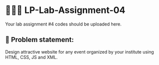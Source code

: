 # 👨🏻‍💻 LP-Lab-Assignment-04
Your lab assignment #4 codes should be uploaded here.  
## 🔹 Problem statement: 
Design attractive website for any event organized by your institute using HTML, CSS, JS and XML.
